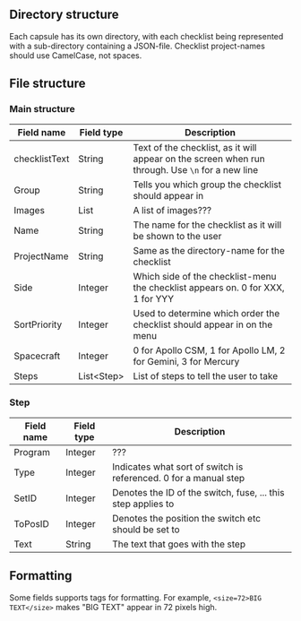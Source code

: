 ## Directory structure

Each capsule has its own directory, with each checklist being represented with a sub-directory containing a JSON-file.
Checklist project-names should use CamelCase, not spaces.

## File structure
### Main structure

| Field name    | Field type  | Description                                                                                      |
|---------------|-------------|--------------------------------------------------------------------------------------------------|
| checklistText | String      | Text of the checklist, as it will appear on the screen when run through. Use `\n` for a new line |
| Group         | String      | Tells you which group the checklist should appear in                                             |
| Images        | List<???>   | A list of images???                                                                              |
| Name          | String      | The name for the checklist as it will be shown to the user                                       |
| ProjectName   | String      | Same as the directory-name for the checklist                                                     |
| Side          | Integer     | Which side of the checklist-menu the checklist appears on. 0 for XXX, 1 for YYY                  |
| SortPriority  | Integer     | Used to determine which order the checklist should appear in on the menu                         |
| Spacecraft    | Integer     | 0 for Apollo CSM, 1 for Apollo LM, 2 for Gemini, 3 for Mercury                                   |
| Steps         | List\<Step> | List of steps to tell the user to take                                                           |

### Step

| Field name | Field type | Description                                                      |
|------------|------------|------------------------------------------------------------------|
| Program    | Integer    | ???                                                              |
| Type       | Integer    | Indicates what sort of switch is referenced. 0 for a manual step |
| SetID      | Integer    | Denotes the ID of the switch, fuse, ... this step applies to     |
| ToPosID    | Integer    | Denotes the position the switch etc should be set to             |
| Text       | String     | The text that goes with the step                                 |

## Formatting

Some fields supports tags for formatting. For example, `<size=72>BIG TEXT</size>` makes "BIG TEXT" appear in 72 pixels high.
